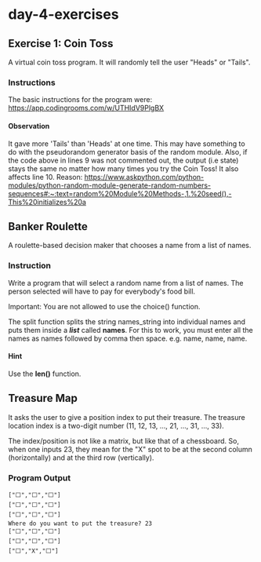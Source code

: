 # day-4-exercises

## Exercise 1: Coin Toss 
A virtual coin toss program. It will randomly tell the user "Heads" or "Tails".

### Instructions

The basic instructions for the program were: https://app.codingrooms.com/w/UTHIdV9PlgBX

#### Observation
It gave more 'Tails' than 'Heads' at one time. This may have something to do with the pseudorandom generator basis of the random module. 
Also, if the code above in lines 9 was not commented out, the output (i.e state) stays the same no matter how many times you try the Coin Toss! It also affects line 10.
Reason: https://www.askpython.com/python-modules/python-random-module-generate-random-numbers-sequences#:~:text=random%20Module%20Methods-,1.%20seed(),-This%20initializes%20a

## Banker Roulette
A roulette-based decision maker that chooses a name from a list of names.

### Instruction
Write a program that will select a random name from a list of names. The person selected will have to pay for everybody's food bill.

Important: You are not allowed to use the choice() function.

The split function splits the string names_string into individual names and puts them inside a __*list*__ called **names**. For this to work, you must enter all the names as names followed by comma then space. e.g. name, name, name.

#### Hint
Use the **len()** function.

## Treasure Map
It asks the user to give a position index to put their treasure. The treasure location index is a two-digit number (11, 12, 13, ..., 21, ..., 31, ..., 33). 

The index/position is not like a matrix, but like that of a chessboard. So, when one inputs 23, they mean for the "X" spot to be at the second column (horizontally) and at the third row (vertically).

### Program Output
```
["⬜️","⬜️","⬜️"]
["⬜️","⬜️","⬜️"]
["⬜️️","⬜️️","⬜️️"]
Where do you want to put the treasure? 23
["⬜️","⬜️","⬜️"]
["⬜️","⬜️","⬜️"]
["⬜️️","X","⬜️️"]
```